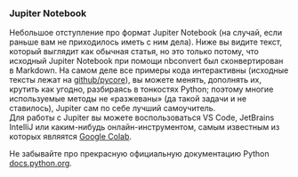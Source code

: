 ### Jupiter Notebook

Небольшое отступление про формат Jupiter Notebook (на случай, если раньше вам не приходилось иметь с ним дела). Ниже вы видите текст, который выглядит как обычная статья, но это только потому, что исходный Jupiter Notebook при помощи nbconvert был сконвертирован в Markdown. На самом деле все примеры кода интерактивны (исходные тексты лежат на [github/pycore](https://github.com/amaargiru/pycore)), вы можете менять, дополнять их, крутить как угодно, разбираясь в тонкостях Python; поэтому многие используемые методы не «разжеваны» (да такой задачи и не ставилось), Jupiter сам по себе лучший самоучитель.  
Для работы с Jupiter вы можете воспользоваться VS Code, JetBrains IntelliJ или каким-нибудь онлайн-инструментом, самым известным из которых являятся [Google Colab](https://colab.research.google.com/).

Не забывайте про прекрасную официальную документацию Python [docs.python.org](https://docs.python.org/).
